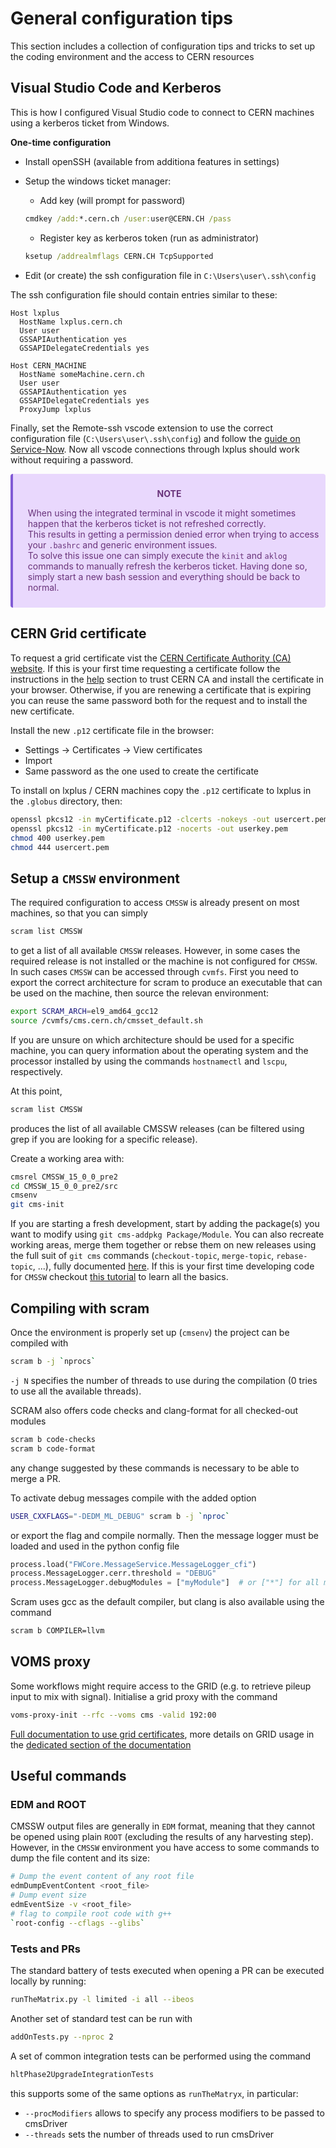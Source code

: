 # General configuration tips
This section includes a collection of configuration tips and tricks to set up the coding environment and the access to CERN resources 

## Visual Studio Code and Kerberos
This is how I configured Visual Studio code to connect to CERN machines using a kerberos ticket from Windows.

**One-time configuration**

- Install openSSH (available from additiona features in settings)

- Setup the windows ticket manager:

    - Add key (will prompt for password)
    ```cmd
    cmdkey /add:*.cern.ch /user:user@CERN.CH /pass
    ```

    - Register key as kerberos token (run as administrator)
    ```cmd
    ksetup /addrealmflags CERN.CH TcpSupported
    ```

- Edit (or create) the ssh configuration file in `C:\Users\user\.ssh\config`

The ssh configuration file should contain entries similar to these:
```
Host lxplus
  HostName lxplus.cern.ch
  User user
  GSSAPIAuthentication yes
  GSSAPIDelegateCredentials yes

Host CERN_MACHINE
  HostName someMachine.cern.ch
  User user
  GSSAPIAuthentication yes
  GSSAPIDelegateCredentials yes
  ProxyJump lxplus
```

Finally, set the Remote-ssh vscode extension to use the correct configuration file (`C:\Users\user\.ssh\config`) and follow the [guide on Service-Now](https://cern.service-now.com/service-portal?id=kb_article&n=KB0008901). Now all vscode connections through lxplus should work without requiring a password.

<div class="warning" style='background-color:#E9D8FD; color: #69337A; border-left: solid #805AD5 4px; border-radius: 4px; padding:0.7em;'>
<span>
<p style='margin-top:1em; text-align:center'>
<b>NOTE</b></p>
<p style='margin-left:1em;'>
When using the integrated terminal in vscode it might sometimes happen that the kerberos ticket is not refreshed correctly. 
<br>
This results in getting a permission denied error when trying to access your <code>.bashrc</code> and generic environment issues.
<br>
To solve this issue one can simply execute the <code>kinit</code> and <code>aklog</code> commands to manually refresh the kerberos ticket. Having done so, simply start a new bash session and everything should be back to normal.
</span>
</div>

## CERN Grid certificate
To request a grid certificate vist the [CERN Certificate Authority (CA) website](https://ca.cern.ch/ca/). If this is your first time requesting a certificate follow the instructions in the [help](https://ca.cern.ch/ca/Help/) section to trust CERN CA and install the certificate in your browser.
Otherwise, if you are renewing a certificate that is expiring you can reuse the same password both for the request and to install the new certificate.

Install the new `.p12` certificate file in the browser:
- Settings -> Certificates -> View certificates
- Import 
- Same password as the one used to create the certificate

To install on lxplus / CERN machines copy the `.p12` certificate to lxplus in the `.globus` directory, then:
```bash
openssl pkcs12 -in myCertificate.p12 -clcerts -nokeys -out usercert.pem
openssl pkcs12 -in myCertificate.p12 -nocerts -out userkey.pem
chmod 400 userkey.pem
chmod 444 usercert.pem
```

## Setup a `CMSSW` environment
The required configuration to access `CMSSW` is already present on most machines, so that you can simply 
```bash
scram list CMSSW
```
to get a list of all available `CMSSW` releases. 
However, in some cases the required release is not installed or the machine is not configured for `CMSSW`. In such cases `CMSSW` can be accessed through `cvmfs`. 
First you need to export the correct architecture for scram to produce an executable that can be used on the machine, then source the relevan environment:
```bash
export SCRAM_ARCH=el9_amd64_gcc12
source /cvmfs/cms.cern.ch/cmsset_default.sh
```
If you are unsure on which architecture should be used for a specific machine, you can query information about the operating system and the processor installed by using the commands `hostnamectl` and `lscpu`, respectively.

At this point, 
```bash
scram list CMSSW 
```
produces the list of all available CMSSW releases (can be filtered using grep if you are looking for a specific release).

Create a working area with:
```bash
cmsrel CMSSW_15_0_0_pre2
cd CMSSW_15_0_0_pre2/src
cmsenv
git cms-init
```
If you are starting a fresh development, start by adding the package(s) you want to modify using `git cms-addpkg Package/Module`. You can also recreate working areas, merge them together or rebse them on new releases using the full suit of `git cms` commands (`checkout-topic`, `merge-topic`, `rebase-topic`, ...), fully documented [here](https://cms-sw.github.io/tutorial-resolve-conflicts.html).
If this is your first time developing code for `CMSSW` checkout [this tutorial](https://codimd.web.cern.ch/s/glLKn0Nb-#CMSSW-Tutorial-for-Newcomers) to learn all the basics.

## Compiling with scram
Once the environment is properly set up (`cmsenv`) the project can be compiled with 
```bash
scram b -j `nprocs`
```
`-j N` specifies the number of threads to use during the compilation (0 tries to use all the available threads).

SCRAM also offers code checks and clang-format for all checked-out modules
```bash
scram b code-checks
scram b code-format
```
any change suggested by these commands is necessary to be able to merge a PR.

To activate debug messages compile with the added option
```bash
USER_CXXFLAGS="-DEDM_ML_DEBUG" scram b -j `nproc`
```
or export the flag and compile normally. Then the message logger must be loaded and used in the python config file 
```python
process.load("FWCore.MessageService.MessageLogger_cfi")
process.MessageLogger.cerr.threshold = "DEBUG"
process.MessageLogger.debugModules = ["myModule"]  # or ["*"] for all modules (VERBOSE)
```
Scram uses gcc as the default compiler, but clang is also available using the command 
```bash
scram b COMPILER=llvm
```

## VOMS proxy

Some workflows might require access to the GRID (e.g. to retrieve pileup input to mix with signal). Initialise a grid proxy with the command

```bash
voms-proxy-init --rfc --voms cms -valid 192:00
```

[Full documentation to use grid certificates](https://twiki.cern.ch/twiki/bin/view/CMSPublic/WorkBookStartingGrid#BasicGrid), more details on GRID usage in the [dedicated section of the documentation](/docs/cmssw/grid_usage.md)

## Useful commands

### EDM and ROOT
CMSSW output files are generally in `EDM` format, meaning that they cannot be opened using plain `ROOT` (excluding the results of any harvesting step).
However, in the `CMSSW` environment you have access to some commands to dump the file content and its size:
```bash
# Dump the event content of any root file
edmDumpEventContent <root_file>
# Dump event size
edmEventSize -v <root_file>
# flag to compile root code with g++
`root-config --cflags --glibs`
```

### Tests and PRs
The standard battery of tests executed when opening a PR can be executed locally by running:
```bash
runTheMatrix.py -l limited -i all --ibeos
```

Another set of standard test can be run with
```bash
addOnTests.py --nproc 2
```

A set of common integration tests can be performed using the command 
```bash
hltPhase2UpgradeIntegrationTests
```
this supports some of the same options as `runTheMatryx`, in particular:

- `--procModifiers` allows to specify any process modifiers to be passed to cmsDriver
- `--threads` sets the number of threads used to run cmsDriver
